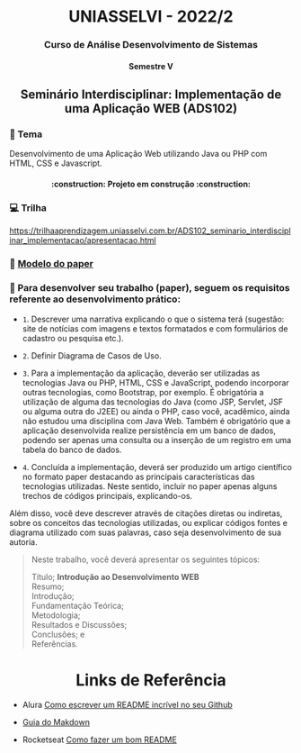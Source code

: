 <h1 align="center">  </h1>
<h1 align="center"> UNIASSELVI - 2022/2 </h1>
<h3 align="center"> Curso de Análise Desenvolvimento de Sistemas </h3>
<h4 align="center"> Semestre V </h4>


<h2 align="center"> Seminário Interdisciplinar: Implementação de uma Aplicação WEB (ADS102) </h1>


### :blue_book: Tema

Desenvolvimento de uma Aplicação Web utilizando Java ou PHP com HTML, CSS e Javascript.

<h4 align="center">  :construction: Projeto em construção :construction: </h4>



### :computer: Trilha 

https://trilhaaprendizagem.uniasselvi.com.br/ADS102_seminario_interdisciplinar_implementacao/apresentacao.html

### :page_facing_up: [Modelo do paper](https://github.com/webandrade/seminario_V/blob/cccb5530758a8f9b7057c6bfe7a0ba2e6c91c578/docs/Novo_Template_Semin%C3%A1rio.doc)



### :hammer: Para desenvolver seu trabalho (paper), seguem os requisitos referente ao desenvolvimento prático:

- `1`. Descrever uma narrativa explicando o que o sistema terá (sugestão: site de notícias com imagens e textos formatados e com formulários de cadastro ou pesquisa etc.).

- `2`. Definir Diagrama de Casos de Uso.

- `3`. Para a implementação da aplicação, deverão ser utilizadas as tecnologias Java ou PHP, HTML, CSS e JavaScript, podendo incorporar outras tecnologias, como Bootstrap, por exemplo. É obrigatória a utilização de alguma das tecnologias do Java (como JSP, Servlet, JSF ou alguma outra do J2EE) ou ainda o PHP, caso você, acadêmico, ainda não estudou uma disciplina com Java Web. Também é obrigatório que a aplicação desenvolvida realize persistência em um banco de dados, podendo ser apenas uma consulta ou a inserção de um registro em uma tabela do banco de dados.

- `4`. Concluída a implementação, deverá ser produzido um artigo científico no formato paper destacando as principais características das tecnologias utilizadas. Neste sentido, incluir no paper apenas alguns trechos de códigos principais, explicando-os.

Além disso, você deve descrever através de citações diretas ou indiretas, sobre os conceitos das tecnologias utilizadas, ou explicar códigos fontes e diagrama utilizado com suas palavras, caso seja desenvolvimento de sua autoria.

> Neste trabalho, você deverá apresentar os seguintes tópicos:
> 
> Título;  **Introdução ao Desenvolvimento WEB**  
> Resumo;  
> Introdução;  
> Fundamentação Teórica;  
> Metodologia;  
> Resultados e Discussões;  
> Conclusões; e  
> Referências.


<h1 align="center"> Links de Referência </h1>

* Alura [Como escrever um README incrível no seu Github](https://www.alura.com.br/artigos/escrever-bom-readme?gclid=EAIaIQobChMIhc3I5dzW-gIVChpMCh1MVAr7EAAYASAAEgLa1PD_BwE)

* [Guia do Makdown](https://www.markdownguide.org/basic-syntax/)

* Rocketseat [Como fazer um bom README](https://blog.rocketseat.com.br/como-fazer-um-bom-readme/)
